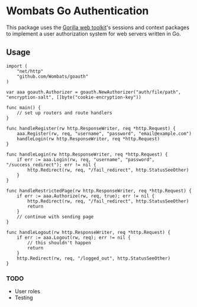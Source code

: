 # Wombats Go Authentication

This package uses the [Gorilla web toolkit](http://www.gorillatoolkit.org/)'s sessions and context
packages to implement a user authorization system for web servers written in Go.

## Usage

```
import (
    "net/http"
    "github.com/Wombats/goauth"
)

var aaa goauth.Authorizer = goauth.NewAuthorizer("auth/file/path", "encryption-salt", []byte("cookie-encryption-key"))

func main() {
    // set up routers and route handlers
}

func handleRegister(rw http.ResponseWriter, req *http.Request) {
    aaa.Register(rw, req, "username", "password", "email@example.com")
    handleLogin(rw http.ResponseWriter, req *http.Request)
}

func handleLogin(rw http.ResponseWriter, req *http.Request) {
    if err := aaa.Login(rw, req, "username", "password", "/success_redirect"); err != nil {
        http.Redirect(rw, req, "/fail_redirect", http.StatusSeeOther)
    }
}

func handleRestrictedPage(rw http.ResponseWriter, req *http.Request) {
    if err := aaa.Authorize(rw, req, true); err != nil {
        http.Redirect(rw, req, "/fail_redirect", http.StatusSeeOther)
        return
    }
    // continue with sending page
}

func handleLogout(rw http.ResponseWriter, req *http.Request) {
    if err := aaa.Logout(rw, req); err != nil {
        // this shouldn't happen
        return
    }
    http.Redirect(rw, req, "/logged_out", http.StatusSeeOther)
}
```

### TODO

- User roles
- Testing
